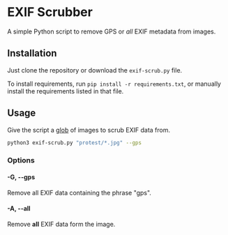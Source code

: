 # EXIF Scrubber

A simple Python script to remove GPS or _all_ EXIF metadata from images.

## Installation
Just clone the repository or download the `exif-scrub.py` file.

To install requirements, run `pip install -r requirements.txt`, or manually install the requirements listed in that file.

## Usage
Give the script a [glob](https://docs.python.org/3/library/glob.html) of images to scrub EXIF data from.

```bash
python3 exif-scrub.py "protest/*.jpg" --gps
```

### Options
#### -G, --gps
Remove all EXIF data containing the phrase "gps".

#### -A, --all
Remove **all** EXIF data form the image.
